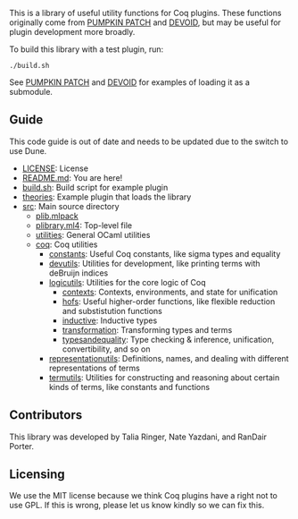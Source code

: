 This is a library of useful utility functions for Coq plugins. These functions originally come from [PUMPKIN PATCH](https://github.com/uwplse/PUMPKIN-PATCH) and [DEVOID](https://github.com/uwplse/ornamental-search), but may be useful for plugin development more broadly.

To build this library with a test plugin, run:

```
./build.sh
```

See [PUMPKIN PATCH](https://github.com/uwplse/PUMPKIN-PATCH) and [DEVOID](https://github.com/uwplse/ornamental-search) for examples of loading it as a submodule.

## Guide

This code guide is out of date and needs to be updated due to the switch to use Dune.

* [LICENSE](/LICENSE): License
* [README.md](/README.md): You are here!
* [build.sh](/build.sh): Build script for example plugin
* [theories](/theories): Example plugin that loads the library
* [src](/src): Main source directory
  - [plib.mlpack](/src/plib.mlpack)
  - [plibrary.ml4](/src/plibrary.ml4): Top-level file
  - [utilities](/src/utilities): General OCaml utilities
  - [coq](/src/coq): Coq utilities
    - [constants](/src/coq/constants): Useful Coq constants, like sigma types and equality
    - [devutils](/src/coq/devutils): Utilities for development, like printing terms with deBruijn indices
    - [logicutils](/src/coq/logicutils): Utilities for the core logic of Coq
      - [contexts](/src/coq/logicutils/contexts): Contexts, environments, and state for unification
      - [hofs](/src/coq/logicutils/hofs): Useful higher-order functions, like flexible reduction and substistution functions
      - [inductive](/src/coq/logicutils/inductive): Inductive types
      - [transformation](/src/coq/logicutils/transformation): Transforming types and terms
      - [typesandequality](/src/coq/logicutils/typesandequality): Type checking & inference, unification, convertibility, and so on
    - [representationutils](/src/coq/representationutils): Definitions, names, and dealing with different representations of terms
    - [termutils](/src/coq/termutils): Utilities for constructing and reasoning about certain kinds of terms, like constants and functions
      
## Contributors

This library was developed by Talia Ringer, Nate Yazdani, and RanDair Porter.

## Licensing

We use the MIT license because we think Coq plugins have a right not to use GPL.
If this is wrong, please let us know kindly so we can fix this.
